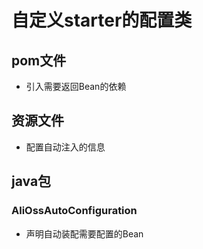 # 自定义starter的配置类
## pom文件
- 引入需要返回Bean的依赖

## 资源文件
- 配置自动注入的信息

## java包
### AliOssAutoConfiguration
- 声明自动装配需要配置的Bean
